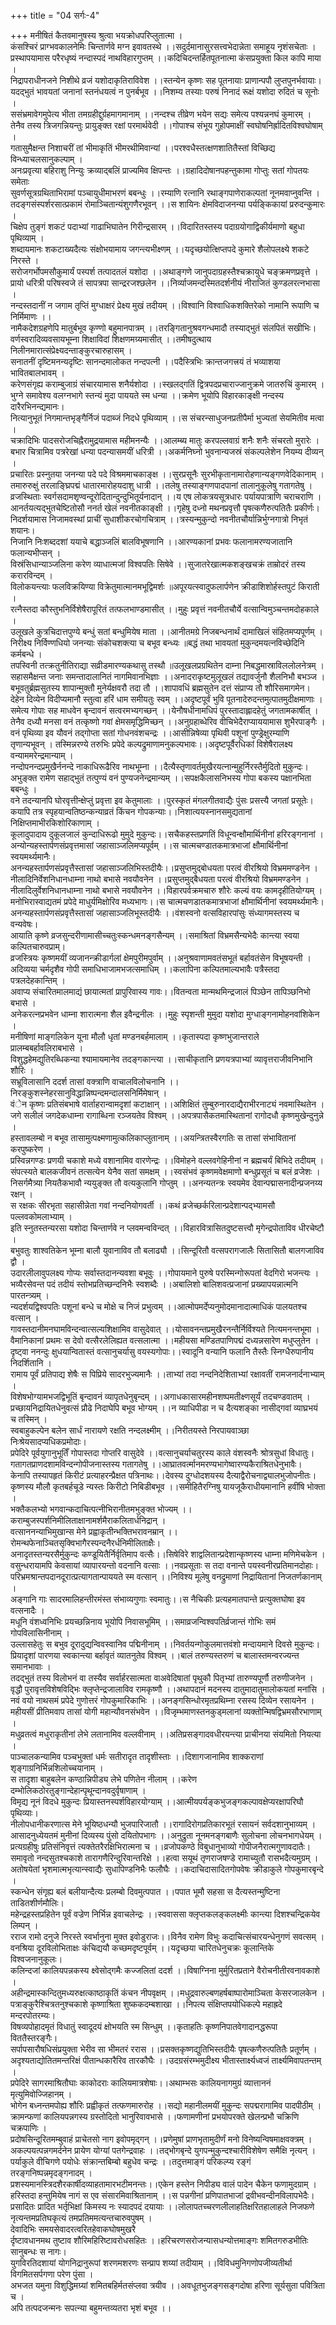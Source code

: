 +++
title = "04 सर्गः-4"

+++
मनीषितं कैतवमानुषस्य श्रुत्वा भयक्रोधपरिप्लुतात्मा ।   
कंसश्चिरं प्राग्भवकालनेमिः चिन्तार्णवे मग्न इवावतस्थे ।।सदुर्दमानासुरसत्त्वभेदान्नेता समाहूय नृशंसचेताः ।   
प्रस्थापयामास परैरधृष्यं नन्दास्पदं नाथविहारगुप्तम् ।।कदिचिदन्तर्हितपूतनात्मा कंसप्रयुक्ता किल कापि माया ।   
निद्रापराधीनजने निशीथे व्रजं यशोदाकृतिराविवेश ।।स्तन्येन कृष्णः सह पूतनायाः प्राणान्पपौ लुप्तपुनर्भवायाः।   
यदद्भुतं भावयतां जनानां स्तनंधयत्वं न पुनर्बभूव ।।निशम्य तस्याः परुषं निनादं रूक्षं यशोदा रुदितं च सूनोः ।   
ससंभ्रमावेगमुपेत्य भीता तमग्रहीद्दुर्ग्रहमागमानाम् ।।नन्दश्च तीव्रेण भयेन सद्यः समेत्य पश्यन्ननघं कुमारम् ।   
तेनैव तस्य त्रिजगन्नियन्तुः प्रायुङ्क्त रक्षां परमार्थवेदी ।।गोपाश्च संभूय गुहोपमाक्षीं स्वघोषनिर्ह्रादितविश्वघोषाम् ।   
गतासुमैक्षन्त निशाचरीं तां भीमाकृतिं भीमरथीमिवान्यां ।।परश्वधैस्तत्क्षणशातितैस्तां विच्छिद्य विन्ध्याचलसानुकल्पाम् ।   
अनःप्रवृत्या बहिराशु निन्युः क्रव्याद्बलिं प्राज्यमिव क्षिपन्तः ।।ग्रहादिदोषानपहन्तुकामा गोप्तुः सतां गोपतयः समेताः   
सुवर्णसूत्रग्रथिताभिरामां पञ्चायुधीमाभरणं बबन्धुः ।।रम्याणि रत्नानि रथाङ्गपाणेराकल्पतां नूनमवाप्नुवन्ति ।   
तदङ्गसंस्पर्शरसात्प्रकामं रोमाञ्चितान्यंशुगणैरभूवन् ।।स शायिनः क्षेमविदाजनन्या पर्यङ्किकायां प्ररुदन्कुमारः ।   
चिक्षेप तुङ्गं शकटं पदाभ्यां गाढाभिघातेन गिरीन्द्रसारम् ।।विदारितस्तस्य पदाग्रयोगाद्विकीर्यमाणो बहुधा पृथिव्याम् ।   
शब्दायमानः शकटाख्यदैत्यः संक्षोभयामाय जगन्त्यभीक्ष्णम् ।।यदृच्छयोत्क्षिप्तपदे कुमारे शैलोपलक्ष्ये शकटे निरस्ते ।   
सरोजगर्भोपमसौकुमार्यं पस्पर्श तत्पादतलं यशोदा ।।अथाङ्गणे जानुपदाग्रहस्तैश्चक्रायुधे चङ्क्रमणप्रवृत्ते ।   
प्रायो धरित्री परिषस्वजे तं सापत्रपा सान्द्ररजश्छलेन ।।निर्व्याजमन्दस्मितदर्शनीयं नीराजितं कुण्डलरत्नभासा ।   
नन्दस्तदानीं न जगाम तृप्तिं मुग्धाक्षरं प्रेक्ष्य मुखं तदीयम् ।।विश्वानि विश्वाधिकशक्तिरेको नामानि रूपाणि च निर्मिमाणः ।।   
नामैकदेशग्रहणेपि मातुर्बभूव कृण्णो बहुमानपात्रम् ।।तरङ्गितानुश्रवगन्धमादौ तस्याद्भुतं संलपितं सखीभिः।   
वर्णस्वरादिव्यवसायभूम्ना शिक्षाविदां शिक्षणमग्र्यमासीत् ।।तमीषदुत्थाय निलीनमारात्संप्रेक्ष्यदन्ताङ्कुरचारुहासम् ।   
सनातनीं दृष्टिमनन्यदृष्टिः सानन्दमालोकत नन्दपत्नी ।।पदैस्त्रिभिः क्रान्तजगत्त्रयं तं भव्याशया भावितबालभावम् ।   
करेणसंगृह्य कराम्बुजाग्रं संचारयामास शनैर्यशोदा ।।स्खलद्गतिं द्वित्रपदप्रचाराज्जानुक्रमे जातरुचिं कुमारम् ।   
भुग्ने समावेश्य वलग्नभागे स्तन्यं मुदा पाययते स्म धन्या ।।क्रमेण भूयोपि विहारकाङ्क्षी नन्दस्य दारैरभिनन्द्यमानः।   
नित्यानुभूतं निगमान्तभृङ्गैर्निजं पदाब्जं निदधे पृथिव्याम् ।।स संचरन्साधुजनप्रतीपैर्मा भुज्यतां सेयमितीव मत्वा ।   
चक्रादिभिः पादसरोजचिह्नैरामुद्रयामास महीमनन्यैः ।।आलम्ब्य मातुः करपल्लवाग्रं शनैः शनैः संचरतो मुरारेः ।   
बभार चित्रामिव पत्ररेखां धन्या पदन्यासमयीं धरित्री ।।अकर्मनिघ्नो भुवनान्यजस्रं संकल्पलेशेन नियम्य दीव्यन् ।   
प्रचारितः प्रस्नुतया जनन्या पदे पदे विश्रममाचकाङ्क्ष ।।सुरप्रसूनैः सुरभीकृतानामारोहणान्यङ्गणवेदिकानाम् ।   
तमारुरुक्षुं तरलाङ्घ्रिपद्मं धातारमारोहयदाशु धात्री ।।तलेषु तस्याङ्गणपादपानां तालानुकूलेषु गतागतेषु ।   
व्रजस्थिताः स्वर्गसदामशृण्वन्दूरोदितान्दुन्दुभितूर्यनादान् ।।य एष लोकत्रयसूत्रधारः पर्यायपात्राणि चराचराणि ।   
आनर्तयत्यद्भुतचेष्टितोसौ ननर्त खेलं नवनीतकाङ्क्षी ।।गृहेषु दध्नो मथनप्रवृत्तौ पृषत्कणैरुत्पतितैः प्रकीर्णः।   
निदर्शयामास निजामवस्थां प्राचीं सुधाशीकरचोगचित्राम् ।।त्रस्यन्मुकुन्दो नवनीतचौर्यान्निर्भुग्नगात्रो निभृतं शयानः।   
निजानि निःशब्ददशां ययाचे बद्धा़ञ्जलिं बालविभूषणानि ।।आरण्यकानां प्रभवः फलानामरण्यजातानि फलान्यभीप्सन् ।   
विस्रंसिधान्याञ्जलिना करेण व्याधात्मजां विश्वपतिः सिषेवे ।।सुजातरेखात्मकशङ्खचक्रं ताम्रोदरं तस्य करारविन्दम् ।   
विलोकयन्त्याः फलविक्रयिण्या विक्रेतुमात्मानमभूद्विमर्शः ॥अपूरयत्स्वादुफलार्पणेन क्रीडाशिशोर्हस्तपुटं किराती ।   
रत्नैस्तदा कौस्तुभनिर्विशेषैरापूरितं तत्फलभाण्डमासीत् ।।मुहुः प्रवृत्तं नवनीतचौर्ये वत्सान्विमुञ्चन्तमदोहकाले ।   
उलूखले कुत्रचिदात्तपुण्ये बन्धुं सतां बन्धुमियेष माता ।।आनीतमग्रे निजबन्धनार्थं दामाखिलं संहितमप्यपूर्णम् ।   
निरीक्ष्य निर्विण्णधियो जनन्याः संकोचशक्त्या च बभूव बन्ध्यः ॥बद्धं तथा भावयतां मुकुन्दमयत्नविच्छेदिनि कर्मबन्धे ।   
तपस्विनी तत्क्रतुनीतिराद्या सव्रीडमारण्यकथासु तस्थौ ॥उलूखलप्रग्रथितेन दाम्ना निबद्धमास्राविललोलनेत्रम् ।   
सहासमैक्षन्त जनाः समन्तादालानितं नागमिवानभिज्ञाः ।।अनादराकृष्टमुलूखलं तद्यावर्जुनौ शैलनिभौ बभञ्ज ।   
बभूवतुर्ब्रह्मसुतस्य शापान्मुक्तौ मुनेर्यक्षवरौ तदा तौ ।।शापावधिं ब्रह्मसुतेन दत्तं संप्राप्य तौ शौरिसमागमेन।   
देहेन दिव्येन विदीप्यमानौ स्तुत्वा हरिं धाम समीयतुः स्वम् ।।अदृष्टपूर्वं भुवि पूतनादेरुदन्तमुत्पातमुदीक्षमाणाः ।   
समेत्य गोपाः सह माधवेन बृन्दावनं सत्वरमभ्यगच्छन् ।।येनौषधीनामधिपं पुरस्तादाह्लादहेतुं जगतामकार्षीत् ।   
तेनैव दध्यौ मनसा वनं तत्कृष्णो गवां क्षेमसमृद्धिमिच्छन् ।।अनुग्रहाब्धेरिव वीचिभेदैराप्याययामास शुभैरपाङ्गैः ।   
वनं पृथिव्या इव यौवनं तद्गोप्ता सतां गोधनवंशचन्द्रः ।।आसीन्निषेव्या पृथिवी पशूनां पुण्ड्रेक्षुरम्याणि तृणान्यभूवन् । तस्मिन्नरण्ये तरुभिः प्रपेदे कल्पद्रुमाणामनुकल्पभावः।।अदृष्टपूर्वैरधिकां विशेषैरालक्ष्य वन्याममरेन्द्रमान्याम् ।   
नन्दोपनन्दप्रमुखैर्ननन्दे नाकाधिरूढैरिव नाथभूम्ना ।।दैत्यैस्तृणावर्तमुखैरयत्नान्मुहुर्निरस्तैर्मुदितो मुकुन्दः।   
अभुङ्क्त रामेण सहाद्भुतं तत्पुण्यं वनं पुण्यजनेन्द्रमान्यम् ।।सपक्षकैलासनिभस्य गोपा बकस्य पक्षानभिता बबन्धुः ।   
वने तदन्यानपि घोरवृत्तीन्क्षेप्तुं प्रवृत्ता इव केतुमालाः ।।पुरस्कृतं मंगलगीतवाद्यैः पुंसः प्रसत्त्यै जगतां प्रसूतेः।   
कयापि तत्र स्पृहयान्वतिष्ठन्कन्याव्रतं किंचन गोपकन्याः।।निशात्ययस्नानसमुद्यतानां निक्षिप्तमाभीरकिशोरिकाणाम् ।   
कूलादुपादाय दुकूलजालं कुन्दाधिरूढो मुमुदे मुकुन्दः।।सचैकहस्तप्रणतिं विधून्वन्क्षौमार्थिनीनां हरिरङ्गनानां ।   
अन्योन्यहस्तार्पणसंप्रवृत्तमासां जहासाञ्जलिमप्यपूर्वम् ।।स चात्मचण्डातकमात्रभाजां क्षौमार्थिनीनां स्वयमर्थ्यमानैः।   
अनन्यहस्तार्पणसंप्रवृत्तैस्तासां जहासाञ्जलिभिस्तदीयैः।।प्रसुप्तमुद्बोधयता परत्वं वीरश्रियो विभ्रममण्डनेन ।   
नीलादिनिर्वेशनिधानधाम्ना नाथो बभासे नवयौवनेन ।।प्रसुप्तमुद्बैधयता परत्वं वीरश्रियो विभ्रममण्डनेन ।   
नीलादिलुर्वेशनिधानधाम्ना नाथो बभासे नवयौवनेन ।।विहारपर्वक्रमचारु शौरेः कल्यं वयः कामदृहीतियोग्यम् ।   
मनोभिरास्वाद्यतमं प्रपेदे माधुर्यमिक्षोरिव मध्यभागः।।स चात्मचणडातकमात्रभाजां क्षौमार्थिनीनां स्वयमर्थ्यमानैः।   
अनन्यहस्तार्पणसंप्रवृत्तैस्तासां जहासाञ्जलिभूस्तदीयैः ।।वंशस्वनो वत्सविहारपांसुः संध्यागमस्तस्य च वन्यवेषः।   
आयाति कृष्णे व्रजसुन्दरीणामासीच्चतुःस्कन्धमनङ्गसैन्यम् ।।समाश्रितां विभ्रमसैन्यभेदैः कान्त्या स्वया कल्पितचारुवप्राम्।   
व्रजस्त्रियः कृष्णमयीं व्यजानन्क्रीडार्गलां क्षेमपुरीमपुर्वाम् ।।अनुश्रवाणामवतंसभूतं बर्हावतंसेन विभूषयन्ती ।   
अदिव्यया चर्मदृशैव गोपी समाधिभाजामभजत्समाधिम् ।।कलापिना कल्पितमाल्यभावैः पत्रैस्तदा पत्रलदेहकान्तिम् ।   
अवाप्य संचारितमालमाद्यं छायात्मतां प्रापुरिवास्य गावः।।वितन्वता मान्मथमिन्द्रजालं पिञ्छेन तापिञ्छनिभो बभासे ।   
अनेकरत्नप्रभवेन धाम्ना शारात्मना शैल इवैन्द्रनीलः ।।मुहुः स्पृशन्ती मुमुदा यशोदा मुग्धाङ्गनामोहनवांशिकेन ।   
मनीषिणां माङ्गलिकेन यूना मौलौ धृतां मण्डनबर्हमालाम् ।।कृतास्पदा कृष्णभुजान्तराले प्रालम्बबर्हावलिराबभासे ।   
विशुद्धहेमद्युतिरब्धिकन्या श्यामायमानेव तदङ्गकान्त्या ।।साचीकृतानि प्रणयत्रपाभ्यां व्यावृत्तराजीवनिभानि शौरिः ।   
सभ्रूविलासानि ददर्श तासां वक्त्राणि वाचालविलोचनानि ।।निरङ्कुशस्नेहरसानुविद्धान्निष्पन्दमन्दालसनिर्मिमेषान् ।   
वंेन कृष्णः प्रतिसंबभाषे वार्ताहरान्वामदृशां कटाक्षान् ।।अशिक्षितं तुम्बुरुनारदाद्यैराभीरनाट्यं नवमास्थितेन ।   
जगे सलीलं जगदेकधाम्ना रागाब्धिना रञ्जयतेव विश्वम् ।।अपत्रपासैकतमास्थितानां रागोदधौ कृष्णमुखेन्दुनुन्ने ।   
हस्तावलम्बो न बभूव तासामुत्पक्ष्मणामुत्कलिकाप्लुतानाम् ।।अयन्त्रितस्वैरगतिः स तासां संभावितानां करपुष्करेण ।   
प्रस्विन्नगण्डः प्रणयी चकाशे मध्ये वशानामिव वारणेन्द्रः ।।विमोहने वल्लवगेहिनीनां न ब्रह्मचर्यं बिभिदे तदीयम् ।   
संपत्स्यते बालकजीवनं तत्सत्येन येनैव सतां समक्षम् ।।स्वसंभवं कृष्णमवेक्षमाणो बन्धुप्रसूतं च बलं व्रजेशः ।   
निसर्गमैत्र्या नियतैकभावौ न्ययुङ्क्त तौ वत्यकुलानि गोप्तुम् ।।अनन्यतन्त्रः स्वयमेव देवान्पद्मासनादीन्प्रजनय्य रक्षन् ।   
स रक्षकः सीरभृता सहासीन्नेता गवां नन्दनियोगवर्ती ।।कथं व्रजेच्छर्करिलान्प्रदेशान्पद्भ्यामसौ पल्लवकोमलाभ्याम् ।   
इति स्नुतस्तन्यरसा यशोदा चिन्तार्णवे न प्लवमन्वविन्दत् ।।विहारवित्रासितदुष्टसत्त्वौ मृगेन्द्रपोताविव धीरचेष्टौ ।   
बभुवतुः शाश्वतिकेन भूम्ना बालौ युवानाविव तौ बलाढ्यौ ।।सिन्दूरितौ वत्सपरागजालैः सितासितौ बालगजाविव द्वौ ।   
उदारलीलावुपलक्ष्य गोप्यः सर्वास्तदानन्यवशा बभूवुः ।।गोपायमाने पुरुषे परस्मिन्गोरूपतां वेदगिरो भजन्त्यः ।   
भव्यैरसेवन्त पदं तदीयं स्तोभप्रतिच्छन्दनिभैः स्वशब्दैः ।।अबालिशो बालिशवत्प्रजानां प्रख्यापयन्नात्मनि पारतन्त्र्यम् ।   
न्यदर्शयद्विश्वपतिः पशूनां बन्धे च मोक्षे च निजं प्रभुत्वम् ।।आत्मोपमर्देप्यनुमोदमानादात्माधिकं पालयतश्च वत्सान् ।   
गावस्तदानीमनघामविन्दन्वात्सल्यशिक्षामिव वासुदेवात् ।।योसावनन्तप्रमुखैरनन्तैर्निर्विश्यते नित्यमनन्तभूमा ।   
वैमानिकानां प्रथमः स देवो वत्सैरलेलिह्यत वत्सलात्मा ।।महीयसा मण्डितपाणिपद्मं दध्यन्नसारेण मधुप्लुतेन ।   
दृष्ट्वा ननन्दुः क्षुधयान्वितास्तं वत्सानुचर्यासु वयस्यगोपाः।।स्वादूनि वन्यानि फलानि तैस्तैः स्निग्धैरुपानीय निदर्शितानि ।   
रामाय पूर्वं प्रतिपाद्य शेषैः स पिप्रिये सादरभुज्यमानैः ।।ताभ्यां तदा नन्दनिदेशिताभ्यां रक्षावतीं रामजनार्दनाभ्याम् ।   
विशेषभोग्यामभजद्विभूतिं बृन्दावनं व्यापृतधेनुबृन्दम् ।।अगाधकासारमहीनशष्पमतीक्ष्णसूर्यं तदचण्डवातम् ।   
प्रच्छायनिद्रायितधेनुवत्सं प्रौढे निदाघेपि बभूव भोग्यम् ।।न व्याधिपीडा न च दैत्यशङ्का नासीद्गवां व्याघ्रभयं च तस्मिन् ।   
स्वबाहुकल्पेन बलेन सार्धं नारायणे रक्षति नन्दलक्ष्मीम् ।।निरीतयस्ते निरपायवाञ्छा निःश्रेयसादप्यधिकप्रमोदाः।   
प्रपेदिरे पूर्वयुगानुभूतिँ गोपास्तदा गोप्तरि वासुदेवे ।।वत्सानुचर्याचतुरस्य काले वंशस्वनैः श्रोत्रसुधां विधातुः।   
गतागतप्राणदशामविन्दन्गोपीजनास्तस्य गतागतेषु ।।आघ्रातवर्त्मानमरण्यभागेष्वारण्यकैराश्रितधेनुभावैः।   
केनापि तस्यापहृतं किरीटं प्रत्याहरन्प्रैक्षत पत्रिनाथः।।देवस्य दुग्धोदशयस्य दैत्याद्वैरोचनाद्व्यालभुजोपनीतः।   
कृष्णस्य मौलौ कृतबर्हचूडे न्यस्तः किरीटो निबिडीबभूव ।।समीहितैरग्निषु यायजूकैराधीयमानानि हवींषि भोक्ता ।   
भक्तैकलभ्यो भगवान्कदाचित्पत्नीभिरानीतमभुङ्क्त भोज्यम् ।।कराम्बुजस्पर्शनिमीलिताक्षानामर्शमैराकलितार्धनिद्रान् ।   
वत्साननन्याभिमुखान्स मेने प्रह्वाकृतीन्भक्तिभरावनम्रान् ।।रोमन्थफेनाञ्चितसृक्विभागैरस्पन्दनैरर्धनिमीलिताक्षैः।   
अनादृतस्तन्यरसैर्मुकुन्दः कण्डूयितैर्निर्वृतिमाप वत्सैः।।सिषेविरे शाद्वलितान्प्रदेशान्कृष्णस्य धाम्ना मणिमेचकेन ।   
वसुन्धरायामपि केवसायां व्यापारयन्तो वदनानि वत्साः ।।नवप्रसूताः स तदा वनान्ते पयस्वनीरप्रतिमानदोहाः।   
परिभ्रमश्रान्तपदानदूरात्प्रत्यागतान्पाययते स्म वत्सान् ।।निविश्य मूलेषु वनद्रुमाणां निद्रायितानां निजतर्णकानाम् ।   
अङ्गानि गाः सादरमालिहन्तीरमंस्त संभाव्यगुणाः स्वमातुः।।स नैचिकीः प्रत्यहमातपान्ते प्रत्युक्तघोषा इव वत्सनादैः ।   
मधूनि वंशध्वनिभिः प्रयच्छन्निनाय भूयोपि निवासभूमिम् ।।समाव्रजन्विश्वपतिर्व्रजान्तं गोभिः समं गोपविलासिनीनाम् ।   
उल्लासहेतुः स बभुव दूरादुद्यन्विवस्वानिव पद्मिनीनाम् ।।निवर्तयन्गोकुलमात्तवंशो मन्दायमाने दिवसे मुकुन्दः।   
प्रियादृशां पारणया स्वकान्त्या बर्हावृतं व्यातनुतेव विश्वम् ।।बालं तरुण्यस्तरुणं च बालास्तमन्वरज्यन्त समानभावाः ।   
तदद्भुतं तस्य विलोभनं वा तस्यैव सर्वार्हरसात्मता वाअवेदिषातां पृथुकौ पितृभ्यां तारुण्यपूर्णौ तरुणीजनेन ।   
वृद्धौ पुरावृत्तविशेषविद्भिः क्लृप्तेन्द्रजालाविव रामकृष्णौ ।।अथापदानं मदनस्य दातुमादातुमालोकयतां मनांसि ।   
नवं वयो नाथसमं प्रपेदे गुणोत्तरं गोपकुमारिकाभिः ।।अनङ्गसिन्धोरमृतप्रथिम्ना रसस्य दिव्येन रसायनेन ।   
महीयसीं प्रीतिमवाप तासां योगी महान्यौवनसंभवेन ।।विजृम्भमाणस्तनकुड्मलानां व्यक्तोन्मिषद्विभ्रमसौरभाणाम् ।   
मधुव्रतत्वं मधुराकृतीनां लेभे लतानामिव वल्लवीनाम् ।।अतिप्रसङ्गादवधीरयन्त्या प्राचीनया संयमितो नियत्या ।   
पाञ्चालकन्यामिव पञ्चभुक्तां धर्मः सतीरादृत तादृशीस्ताः ।।दिशागजानामिव शाक्कराणां शृङ्गाग्रनिर्भिन्नशिलोच्चयानाम् ।   
स तादृशा बाहुबलेन कण्ठान्निपीड्य लेभे पणितेन नीलाम् ।।करेण दम्भोलिकठोरतुङ्गान्देहान्पृथून्दानवदुर्वृषाणाम् ।   
विमृद्य नूनं विदधे मुकुन्दः प्रियास्तनस्पर्शविहारयोग्याम् ।।आत्मीयपर्यङ्कभुजङ्गकल्पावक्षेप्यरक्षापरिघौ पृथिव्याः।   
नीलोपधानीकरणात्स मेने भूयिष्ठधन्यौ भुजपारिजातौ ।।रागादिरोगप्रतिकारभूतं रसायनं सर्वदशानुभाव्यम् ।   
आसादनुध्येयतमं मुनीनां दिव्यस्य पुंसो दयितोपभागः ।।अनुद्रुता नूनमनङ्गबाणैः सुलोचना लोचनभागधेयम् ।   
प्रत्यग्रहीषुः प्रतिसंनिवृत्तं त्यक्तेतरैरक्षिभिरात्मना च ।।व्रजोपकण्ठे विबुधानुभाव्यो गोपीजनैरात्मगुणावदातैः।   
समावृतो नन्दसुतश्चकाशे तारागणैरिन्दुरिवान्तरिक्षे ।।हत्वा सयूथं तृणराजषण्डे रामाच्युतौ रासभदैत्यमुग्रम् ।   
अतोषयेतां भृशमात्मभृत्यान्स्वाद्यैः सुधापिण्डनिभैः फलौघैः ।।कदाचिदासादितगोपवेषः क्रीडाकुले गोपकुमारबृन्दे ।   
स्कन्धेन संगृह्य बलं बलीयान्दैत्यः प्रलम्बो दिवमुत्पपात ।।पपात भूमौ सहसा स दैत्यस्तन्मुष्टिना ताडितशीर्णमौलिः।   
महेन्द्रहस्तप्रहितेन पूर्वं वज्रेण निर्भिन्न इवाचलेन्द्रः ।।स्ववाससा क्लृप्तकलङ्कलक्ष्मीः कान्त्या दिशश्चन्द्रिकयेव लिम्पन् ।   
रराज रामो दनुजे निरस्ते स्वर्भानुना मुक्त इवोडुराजः।।विनैव रामेण विभुः कदाचित्संचारयन्धेनुगणं सवत्सम् ।   
वनश्रिया दूरविलोभिताक्षः कंचिद्ययौ कच्छमदृष्टपूर्वम् ।।यदृच्छया चारितधेनुचक्रः कूलान्तिके विश्वजनानुकूलः।   
कलिन्दजां कालियपन्नकस्य क्ष्वेसोद्गमैः कज्जलितां ददर्श ।।विषाग्निना मुर्मुरितप्रताने वैरोचनीतीरवनावकाशे ।   
अहीन्द्रमास्कन्दितुमध्यरुक्षत्काष्ठाकृतिं कंचन नीपवृक्षम् ।।मधुद्रवारुल्बणहर्षबाष्पारोमाञ्चिता केसरजालकेन ।   
पत्राङ्कुरैश्चित्रतनुश्चकाशे कृष्णाश्रिता शुष्ककदम्बशाखा ।।निपत्य संक्षिप्तपयोधिकल्पे महाह्रदे मन्दरपोतरम्यः।   
विषव्यपोहादमृतं विधातुं स्वादूदयं क्षोभयति स्म सिन्धुम् ।।कृताहतिः कृष्णनिपातवेगादानद्धरूपा विततैस्तरङ्गैः।   
सर्पापसारौषधिसंप्रयुक्ता भेरीव सा भीमतरं ररास ।।प्रसक्तकृष्णद्युतिभिस्तदीयैः पृषत्कणैरुत्पतितैः प्रतूर्णम् ।   
अदृश्यताद्योतितमन्तरिक्षं पीतान्धकारैरिव तारकौघैः ।।उदग्रसंरम्भमुदीक्ष्य भीतास्तार्क्ष्यध्वजं तार्क्ष्यमिवापतन्तम् ।   
प्रपेदिरे सागरमाश्रितौघाः काकोदराः कालियमात्रशेषाः।।अथाम्भसः कालियनागमुग्रं व्यात्ताननं मृत्युमिवोज्जिहानम् ।   
भोगेन बध्नन्तमपोह्य शौरिः प्रह्वीकृतं तत्फणमारुरोह ।।सद्यो महानीलमयीं मुकुन्दः सपद्मरागामिव पादपीठीम् ।   
क्रामन्फणां कालियपन्नगस्य ग्रस्तोदितो भानुरिवावभासे ।।फणामणीनां प्रभयोपरक्ते खेलन्प्रभौ चक्रिणि चक्रपाणिः ।   
प्रदोषसिन्दूरितमम्बुवाहं प्राचेतसो नाग इवोपमृद्गन् ।।प्रणेमुषां प्राणभृतामुदीर्णं मनो विनेष्यन्विषमाक्षवक्त्रम् ।   
अकल्पयत्पन्नगमर्दनेन प्रायेण योग्यां पतगेन्द्रवाहः ।।तद्भोगबृन्दे युगपन्मुकुन्दश्चारीविशेषेण समैक्षि नृत्यन् ।   
पर्याकुले वीचिगणे पयोधेः संक्रान्तबिम्बो बहुधेव चन्द्रः ।।तदुत्तमाङ्गं परिकल्प्य रङ्गं तरङ्गनिष्पन्नमृदङ्गनादम् ।   
प्रशस्यमानस्त्रिदशैरकार्षीदव्याहतामारभटीमनन्तः।।एकेन हस्तेन निपीड्य वालं पादेन चैकेन फणामुदग्राम् ।   
हरिस्तदा हन्तुमियेष नागं स एव संसारमिवाश्रितानाम् ।।स पन्नगीनां प्रणिपातभाजां द्रवीभवन्दीनविलापभेदैः।   
प्रसादितः प्रादित भर्तृभिक्षां किमस्य नः स्यादपदं दयायाः ।।लोलापतच्चरणलीलाहतिक्षरितहालाहले निजफणे   
नृत्यन्तमप्रतिघकृत्यं तमप्रतिममत्यन्तचारुवपुषम् ।   
देवादिभिः समयसेवादरत्वरितहेवाकघोषमुखरै   
र्दृष्टावधानमथ तुष्टाव शौरिमहिरिष्टावरोधसहितः ।।हरिचरणसरोजन्यासधन्योत्तमाङ्गः शमितगरुडभीतिः सानुबन्धः स नागः।   
युगविरतिदशायां योगनिद्रानुरूपां शरणमशरणः सन्प्राप शय्यां तदीयाम् ।।विविधमुनिगणोपजीव्यतीर्था विगमितसर्पगणा परेण पुंसा ।   
अभजत यमुना विशुद्धिमग्र्यां शमितबहिर्मतसंप्लवा त्रयीव ।।अवधूतभुजङ्गसङ्गदोषा हरिणा सूर्यसुता पवित्रिता च ।   
अपि तत्पदजन्मनः सपत्न्या बहुमन्तव्यतरा भृशं बभूव ।।